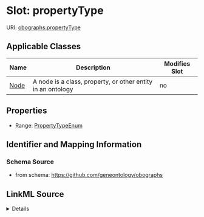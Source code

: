 

# Slot: propertyType

URI: [obographs:propertyType](https://github.com/geneontology/obographs/propertyType)



<!-- no inheritance hierarchy -->





## Applicable Classes

| Name | Description | Modifies Slot |
| --- | --- | --- |
| [Node](Node.md) | A node is a class, property, or other entity in an ontology |  no  |







## Properties

* Range: [PropertyTypeEnum](PropertyTypeEnum.md)





## Identifier and Mapping Information







### Schema Source


* from schema: https://github.com/geneontology/obographs




## LinkML Source

<details>
```yaml
name: propertyType
from_schema: https://github.com/geneontology/obographs
rank: 1000
alias: propertyType
domain_of:
- Node
range: PropertyTypeEnum

```
</details>